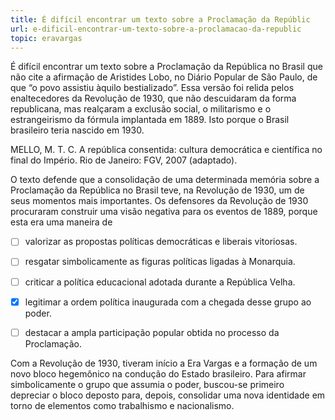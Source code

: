 ```yaml
---
title: É difícil encontrar um texto sobre a Proclamação da Repúblic
url: e-dificil-encontrar-um-texto-sobre-a-proclamacao-da-republic
topic: eravargas
---
```



É difícil encontrar um texto sobre a Proclamação da República no Brasil que não cite a afirmação de Aristides Lobo, no Diário Popular de São Paulo, de que “o povo assistiu àquilo bestializado”. Essa versão foi relida pelos enaltecedores da Revolução de 1930, que não descuidaram da forma republicana, mas realçaram a exclusão social, o militarismo e o estrangeirismo da fórmula implantada em 1889. Isto porque o Brasil brasileiro teria nascido em 1930.

MELLO, M. T. C. A república consentida: cultura democrática e científica no final do Império. Rio de Janeiro: FGV, 2007 (adaptado).

O texto defende que a consolidação de uma determinada memória sobre a Proclamação da República no Brasil teve, na Revolução de 1930, um de seus momentos mais importantes. Os defensores da Revolução de 1930 procuraram construir uma visão negativa para os eventos de 1889, porque esta era uma maneira de



- [ ] valorizar as propostas políticas democráticas e liberais vitoriosas.
- [ ] resgatar simbolicamente as figuras políticas ligadas à Monarquia.
- [ ] criticar a política educacional adotada durante a República Velha.
- [x] legitimar a ordem política inaugurada com a chegada desse grupo ao poder.
- [ ] destacar a ampla participação popular obtida no processo da Proclamação.


Com a Revolução de 1930, tiveram início a Era Vargas e a formação de um novo bloco hegemônico na condução do Estado brasileiro. Para afirmar simbolicamente o grupo que assumia o poder, buscou-se primeiro depreciar o bloco deposto para, depois, consolidar uma nova identidade em torno de elementos como trabalhismo e nacionalismo.
